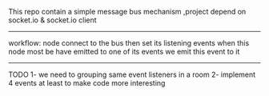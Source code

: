 This repo contain a simple message bus mechanism ,project depend on socket.io & socket.io client
*********************************

workflow:
node connect to the bus
then set its listening events
when this node most be have emitted to one of its events we emit this event to it

*********************************

TODO
1- we need to grouping same event listeners in a room
2- implement 4 events at least to make code more interesting